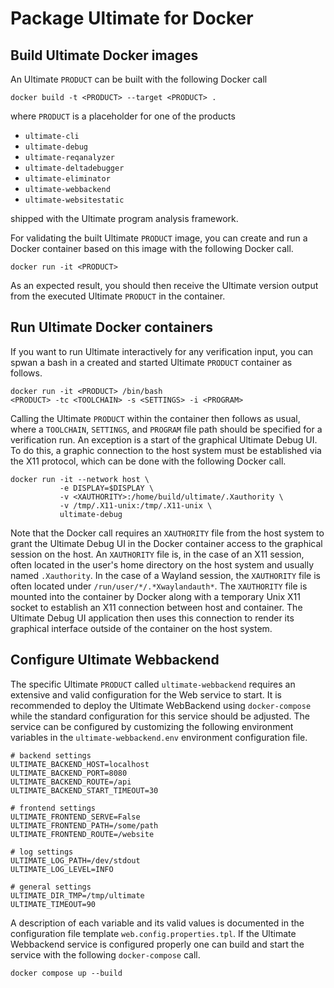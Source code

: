 # Package Ultimate for Docker

## Build Ultimate Docker images
An Ultimate `PRODUCT` can be built with the following Docker call

```shell
docker build -t <PRODUCT> --target <PRODUCT> .
```

where `PRODUCT` is a placeholder for one of the products

  - `ultimate-cli`
  - `ultimate-debug`
  - `ultimate-reqanalyzer`
  - `ultimate-deltadebugger`
  - `ultimate-eliminator`
  - `ultimate-webbackend`
  - `ultimate-websitestatic`

shipped with the Ultimate program analysis framework.

For validating the built Ultimate `PRODUCT` image, you can create and run a Docker container based on this image with the following Docker call.
```shell
docker run -it <PRODUCT>
```
As an expected result, you should then receive the Ultimate version output from the executed Ultimate `PRODUCT` in the container.


## Run Ultimate Docker containers

If you want to run Ultimate interactively for any verification input, you can spwan a bash in a created and started Ultimate `PRODUCT` container as follows.
```shell
docker run -it <PRODUCT> /bin/bash
<PRODUCT> -tc <TOOLCHAIN> -s <SETTINGS> -i <PROGRAM>
```
Calling the Ultimate `PRODUCT` within the container then follows as usual, where a `TOOLCHAIN`, `SETTINGS`, and `PROGRAM` file path should be specified for a verification run.
An exception is a start of the graphical Ultimate Debug UI.
To do this, a graphic connection to the host system must be established via the X11 protocol, which can be done with the following Docker call.
```shell
docker run -it --network host \
           -e DISPLAY=$DISPLAY \
           -v <XAUTHORITY>:/home/build/ultimate/.Xauthority \
           -v /tmp/.X11-unix:/tmp/.X11-unix \
           ultimate-debug
```
Note that the Docker call requires an `XAUTHORITY` file from the host system to grant the Ultimate Debug UI in the Docker container access to the graphical session on the host.
An `XAUTHORITY` file is, in the case of an X11 session, often located in the user's home directory on the host system and usually named `.Xauthority`.
In the case of a Wayland session, the `XAUTHORITY` file is often located under `/run/user/*/.*Xwaylandauth*`.
The `XAUTHORITY` file is mounted into the container by Docker along with a temporary Unix X11 socket to establish an X11 connection between host and container.
The Ultimate Debug UI application then uses this connection to render its graphical interface outside of the container on the host system.


## Configure Ultimate Webbackend

The specific Ultimate `PRODUCT` called `ultimate-webbackend` requires an extensive and valid configuration for the Web service to start.
It is recommended to deploy the Ultimate WebBackend using `docker-compose` while the standard configuration for this service should be adjusted.
The service can be configured by customizing the following environment variables in the `ultimate-webbackend.env` environment configuration file.
```
# backend settings
ULTIMATE_BACKEND_HOST=localhost
ULTIMATE_BACKEND_PORT=8080
ULTIMATE_BACKEND_ROUTE=/api
ULTIMATE_BACKEND_START_TIMEOUT=30

# frontend settings
ULTIMATE_FRONTEND_SERVE=False
ULTIMATE_FRONTEND_PATH=/some/path
ULTIMATE_FRONTEND_ROUTE=/website

# log settings
ULTIMATE_LOG_PATH=/dev/stdout
ULTIMATE_LOG_LEVEL=INFO

# general settings
ULTIMATE_DIR_TMP=/tmp/ultimate
ULTIMATE_TIMEOUT=90
```
A description of each variable and its valid values is documented in the configuration file template `web.config.properties.tpl`.
If the Ultimate Webbackend service is configured properly one can build and start the service with the following `docker-compose` call.
```shell
docker compose up --build
```
